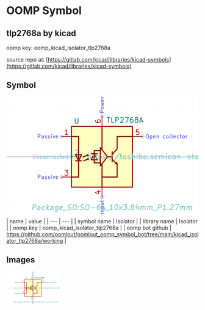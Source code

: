 # OOMP Symbol  
## tlp2768a  by kicad  
  
oomp key: oomp_kicad_isolator_tlp2768a  
  
source repo at: [https://gitlab.com/kicad/libraries/kicad-symbols](https://gitlab.com/kicad/libraries/kicad-symbols)  
## Symbol  
  
[![working.png](working_600.png)](working.png)  
| name | value | 
| --- | --- | 
| symbol name | Isolator | 
| library name | Isolator | 
| oomp key | oomp_kicad_isolator_tlp2768a | 
| oomp bot github | https://github.com/oomlout/oomlout_oomp_symbol_bot/tree/main/kicad_isolator_tlp2768a/working | 
## Images  
  
[![working.png](working_140.png)](working.png)  
